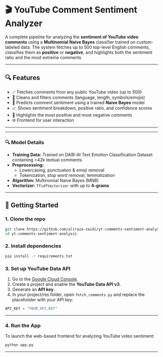 # 🎬 YouTube Comment Sentiment Analyzer

A complete pipeline for analyzing the **sentiment of YouTube video comments** using a **Multinomial Naive Bayes** classifier trained on custom-labeled data. The system fetches up to 500 top-level English comments, classifies them as **positive** or **negative**, and highlights both the sentiment ratio and the most extreme comments.  

---

## 🔍 Features

- ✅ Fetches comments from any public YouTube video (up to 500)
- 🧹 Cleans and filters comments (language, length, symbols/emojis)
- 🧠 Predicts comment sentiment using a trained **Naive Bayes** model
- 📈 Shows sentiment breakdown, positive ratio, and confidence scores
- 💬 Highlights the most positive and most negative comments
- 🌐 Frontend for user interaction

---


---
### 🔍 Model Details

- **Training Data:** Trained on DAIR-AI Text Emotion Classification Dataset containing ~42k textual comments.
- **Preprocessing:**
  - Lowercasing, punctuation & emoji removal
  - Tokenization, stop word removal, lemmatization
- **Algorithm:** Multinomial Naive Bayes (MNB)
- **Vectorizer:** `TfidfVectorizer` with up to **4-grams**

---
## 🚀 Getting Started

### 1. Clone the repo

```bash
git clone https://github.com/aliraza-zaidi/yt-comments-sentiment-analysis.git
cd yt-comments-sentiment-analysis

```
### 2. Install dependencies
```bash
pip install -r requirements.txt
```
### 3. Set up YouTube Data API

1. Go to the [Google Cloud Console](https://console.cloud.google.com/).
2. Create a project and enable the **YouTube Data API v3**.
3. Generate an **API key**.
4. In your project/res folder, open `fetch_comments.py` and replace the placeholder with your API key:

```python
API_KEY = "YOUR_API_KEY"
```
---

### 4. Run the App

To launch the web-based frontend for analyzing YouTube video sentiment:

```bash
python app.py
```
---

